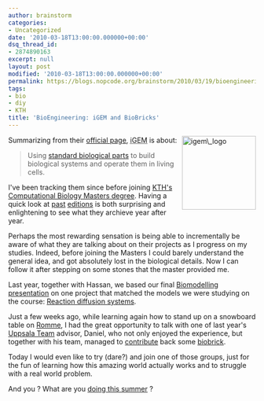 ```yaml
---
author: brainstorm
categories:
- Uncategorized
date: '2010-03-18T13:00:00.000000+00:00'
dsq_thread_id:
- 2874890163
excerpt: null
layout: post
modified: '2010-03-18T13:00:00.000000+00:00'
permalink: https://blogs.nopcode.org/brainstorm/2010/03/19/bioengineering-igem-and-biobricks/
tags:
- bio
- diy
- KTH
title: 'BioEngineering: iGEM and BioBricks'
---
```


[<img src="http://blogs.nopcode.org/brainstorm/wp-content/uploads/2010/03/iGEM\_basic\_Logo-150x150.png" alt="igem\_logo" title="iGEM\_basic_Logo" width="150" height="150" class="alignright size-thumbnail wp-image-307" align=right />][1]

Summarizing from their [official page][2], <acronym title='international Genetic Engineered Machines'>iGEM</acronym> is about:

> Using [standard biological parts][3] to build biological systems and operate them in living cells. 

I've been tracking them since before joining [KTH's Computational Biology Masters degree][4]. Having a quick look at [past][5] [editions][6] is both surprising and enlightening to see what they archieve year after year.

Perhaps the most rewarding sensation is being able to incrementally be aware of what they are talking about on their projects as I progress on my studies. Indeed, before joining the Masters I could barely understand the general idea, and got absolutely lost in the biological details. Now I can follow it after stepping on some stones that the master provided me.

Last year, together with Hassan, we based our final [Biomodelling][7] [presentation][8] on one project that matched the models we were studying on the course: [Reaction diffusion systems][9].

Just a few weeks ago, while learning again how to stand up on a snowboard table on [Romme][10], I had the great opportunity to talk with one of last year's [Uppsala Team][11] advisor, Daniel, who not only enjoyed the experience, but together with his team, managed to [contribute][12] back some [biobrick][13].

Today I would even like to try (dare?) and join one of those groups, just for the fun of learning how this amazing world actually works and to struggle with a real world problem.

And you ? What are you [doing this summer][14] ?

 [1]: http://igem.org/
 [2]: http://2010.igem.org/About
 [3]: http://partsregistry.org/Main_Page
 [4]: http://www.csc.kth.se/utbildning/program/compsysbio/program
 [5]: http://ung.igem.org/Team_Wikis?year=2008
 [6]: http://ung.igem.org/Team_Wikis?year=2009
 [7]: http://www.kth.se/student/kurser/kurs/DD2435?l=en_UK
 [8]: http://blogs.nopcode.org/brainstorm/wp-content/uploads/2010/03/slides.pdf
 [9]: http://en.wikipedia.org/wiki/Reaction%E2%80%93diffusion_system
 [10]: http://www.rommealpin.se/
 [11]: http://2009.igem.org/Team:Uppsala-Sweden/Team
 [12]: http://2009.igem.org/files/poster/Uppsala-Sweden.pdf
 [13]: http://en.wikipedia.org/wiki/BioBrick
 [14]: http://2010.igem.org/Requirements